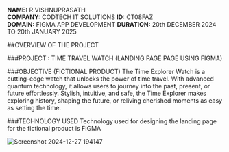 **NAME:** R.VISHNUPRASATH                                                                                                                            
**COMPANY:** CODTECH IT SOLUTIONS
**ID:** CT08FAZ                                                                                                                                      
**DOMAIN:** FIGMA APP DEVELOPMENT
**DURATION:** 20th DECEMBER 2024 TO 20th JANUARY 2025

##OVERVIEW OF THE PROJECT

###PROJECT : TIME TRAVEL WATCH (LANDING PAGE PAGE USING FIGMA)

###OBJECTIVE
(FICTIONAL PRODUCT)
The Time Explorer Watch is a cutting-edge watch that unlocks the power of time travel. With advanced quantum technology, it allows users to journey into the past, present, or future effortlessly. Stylish, intuitive, and safe, the Time Explorer makes exploring history, shaping the future, or reliving cherished moments as easy as setting the time.

###TECHNOLOGY USED
Technology used for designing the landing page for the fictional product is FIGMA

![Screenshot 2024-12-27 194147](https://github.com/user-attachments/assets/aeea5497-ebdf-4168-be02-b390b83cacb2)

